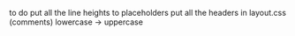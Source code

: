 to do
put all the line heights to placeholders
put all the headers in layout.css (comments)
lowercase -> uppercase